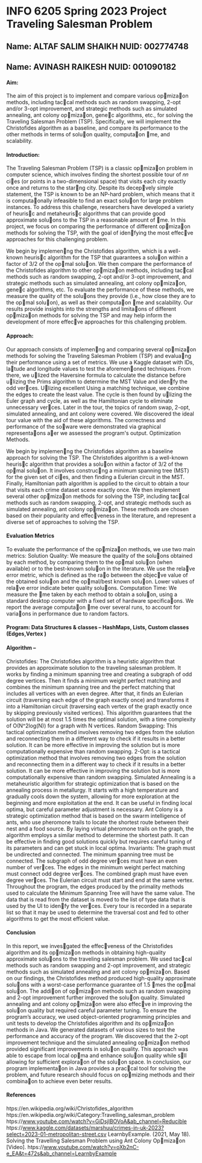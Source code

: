 # INFO 6205 Spring 2023 Project Traveling Salesman Problem
## Name: ALTAF SALIM SHAIKH NUID: 002774748 
## Name: AVINASH RAIKESH NUID: 001090182

#### Aim:

The aim of this project is to implement and compare various op􀆟miza􀆟on methods, including tac􀆟cal methods such as random swapping, 2-opt and/or 3-opt improvement, and strategic methods such as simulated annealing, ant colony op􀆟miza􀆟on, gene􀆟c algorithms, etc., for solving the Traveling Salesman Problem (TSP). Specifically, we will implement the Christofides algorithm as a baseline, and compare its performance to the other methods in terms of solu􀆟on quality, computa􀆟on 􀆟me, and scalability.

####  Introduction:

The Traveling Salesman Problem (TSP) is a classic op􀆟miza􀆟on problem in computer science, which involves finding the shortest possible tour of 𝑛𝑛 ci􀆟es (or points in a two-dimensional space) that visits each city exactly once and returns to the star􀆟ng city. Despite its decep􀆟vely simple statement, the TSP is known to be an NP-hard problem, which means that it is computa􀆟onally infeasible to find an exact solu􀆟on for large problem instances. To address this challenge, researchers have developed a variety of heuris􀆟c and metaheuris􀆟c algorithms that can provide good approximate solu􀆟ons to the TSP in a reasonable amount of 􀆟me. In this project, we focus on comparing the performance of different op􀆟miza􀆟on methods for solving the TSP, with the goal of iden􀆟fying the most effec􀆟ve approaches for this challenging problem.

We begin by implemen􀆟ng the Christofides algorithm, which is a well-known heuris􀆟c algorithm for the TSP that guarantees a solu􀆟on within a factor of 3/2 of the op􀆟mal solu􀆟on. We then compare the performance of the Christofides algorithm to other op􀆟miza􀆟on methods, including tac􀆟cal methods such as random swapping, 2-opt and/or 3-opt improvement, and strategic methods such as simulated annealing, ant colony op􀆟miza􀆟on, gene􀆟c algorithms, etc. To evaluate the performance of these methods, we measure the quality of the solu􀆟ons they provide (i.e., how close they are to the op􀆟mal solu􀆟on), as well as their computa􀆟on 􀆟me and scalability. Our results provide insights into the strengths and limita􀆟ons of different op􀆟miza􀆟on methods for solving the TSP and may help inform the development of more effec􀆟ve approaches for this challenging problem.

####  Approach:

Our approach consists of implemen􀆟ng and comparing several op􀆟miza􀆟on methods for solving the Traveling Salesman Problem (TSP) and evalua􀆟ng their performance using a set of metrics. We use a Kaggle dataset with IDs, la􀆟tude and longitude values to test the aforemen􀆟oned techniques. From there, we u􀆟lized the Haversine formula to calculate the distance before u􀆟lizing the Prims algorithm to determine the MST Value and iden􀆟fy the odd ver􀆟ces. U􀆟lizing excellent Using a matching technique, we combine the edges to create the least value. The cycle is then found by u􀆟lizing the Euler graph and cycle, as well as the Hamiltonian cycle to eliminate unnecessary ver􀆟ces. Later in the tour, the topics of random swap, 2-opt, simulated annealing, and ant colony were covered. We discovered the ideal tour value with the aid of these algorithms. The correctness and performance of the so􀅌ware were demonstrated via graphical representa􀆟ons a􀅌er we assessed the program's output.
Optimization Methods.

We begin by implemen􀆟ng the Christofides algorithm as a baseline approach for solving the TSP. The Christofides algorithm is a well-known heuris􀆟c algorithm that provides a solu􀆟on within a factor of 3/2 of the op􀆟mal solu􀆟on. It involves construc􀆟ng a minimum spanning tree (MST) for the given set of ci􀆟es, and then finding a Eulerian circuit in the MST. Finally, Hamiltonian path algorithm is applied to the circuit to obtain a tour that visits each crime dataset scene exactly once. We then implement several other op􀆟miza􀆟on methods for solving the TSP, including tac􀆟cal methods such as random swapping, 2-opt, and strategic methods such as simulated annealing, ant colony op􀆟miza􀆟on. These methods are chosen based on their popularity and effec􀆟veness in the literature, and represent a diverse set of approaches to solving the TSP. 

#### Evaluation Metrics
To evaluate the performance of the op􀆟miza􀆟on methods, we use two main metrics:
Solution Quality: We measure the quality of the solu􀆟ons obtained by each method, by comparing them to the op􀆟mal solu􀆟on (when available) or to the best-known solu􀆟on in the literature. We use the rela􀆟ve error metric, which is defined as the ra􀆟o between the objec􀆟ve value of the obtained solu􀆟on and the op􀆟mal/best known solu􀆟on. Lower values of rela􀆟ve error indicate beter quality solu􀆟ons.
Computation Time: We measure the 􀆟me taken by each method to obtain a solu􀆟on, using a standard desktop computer with a fixed set of hardware specifica􀆟ons. We report the average computa􀆟on 􀆟me over several runs, to account for varia􀆟ons in performance due to random factors.

#### Program: Data Structures & classes – HashMaps, Lists, Custom classes (Edges,Vertex )

#### Algorithm –
Christofides: The Christofides algorithm is a heuristic algorithm that provides an approximate solution to the traveling salesman problem. It works by finding a minimum spanning tree and creating a subgraph of odd degree vertices. Then it finds a minimum weight perfect matching and combines the minimum spanning tree and the perfect matching that includes all vertices with an even degree. After that, it finds an Eulerian circuit (traversing each edge of the graph exactly once) and transforms it into a Hamiltonian circuit (traversing each vertex of the graph exactly once by skipping previously visited vertices). This algorithm guarantees that the solution will be at most 1.5 times the optimal solution,
with a time complexity of O(N^2log(N)) for a graph with N vertices. Random Swapping: This tactical optimization method involves removing two edges from the solution and reconnecting them in a different way to check if it results in a better solution. It can be more effective in improving the solution but is more computationally expensive than random swapping.
2-Opt: is a tactical optimization method that involves removing two edges from the solution and reconnecting them in a different way to check if it results in a better solution. It can be more effective in improving the solution but is more computationally expensive than random swapping.
Simulated Annealing is a metaheuristic algorithm for strategic optimization that is based on the annealing process in metallurgy. It starts with a high temperature and gradually cools down the system, allowing for more exploration at the beginning and more exploitation at the end. It can be useful in finding local optima, but careful parameter adjustment is necessary.
Ant Colony is a strategic optimization method that is based on the swarm intelligence of ants, who use pheromone trails to locate the shortest route between their nest and a food source. By laying virtual pheromone trails on the graph, the algorithm employs a similar method to determine the shortest path. It can be effective in finding good solutions quickly but requires careful tuning of its parameters and can get stuck in local optima.
Invariants: The graph must be undirected and connected. The minimum spanning tree must be connected. The subgraph of odd degree ver􀆟ces must have an even number of ver􀆟ces. The edges in the minimum weight perfect matching must connect odd degree ver􀆟ces. The combined graph must have even degree ver􀆟ces. The Eulerian circuit must start and end at the same vertex. Throughout the program, the edges produced by the primality methods used to calculate the Minimum Spanning Tree will have the same value. The data that is read from the dataset is moved to the list of type data that is used by the UI to iden􀆟fy the ver􀆟ces. Every tour is recorded in a separate list so that it may be used to determine the traversal cost and fed to other algorithms to get the most efficient value.

#### Conclusion 
In this report, we inves􀆟gated the effec􀆟veness of the Christofides algorithm and its op􀆟miza􀆟on methods in obtaining high-quality approximate solu􀆟ons to the traveling salesman problem. We used tac􀆟cal methods such as random swapping and 2-opt improvement, and strategic methods such as simulated annealing and ant colony op􀆟miza􀆟on. Based on our findings, the Christofides method produced high-quality approximate solu􀆟ons with a worst-case performance guarantee of 1.5 􀆟mes the op􀆟mal solu􀆟on. The addi􀆟on of op􀆟miza􀆟on methods such as random swapping and 2-opt improvement further improved the solu􀆟on quality. Simulated annealing and ant colony op􀆟miza􀆟on were also effec􀆟ve in improving the solu􀆟on quality but required careful parameter tuning. To ensure the program’s accuracy, we used object-oriented programming principles and unit tests to develop the Christofides algorithm and its op􀆟miza􀆟on methods in Java. We generated datasets of various sizes to test the performance and accuracy of the program. We discovered that the 2-opt improvement technique and the simulated annealing op􀆟miza􀆟on method provided significant improvements in solu􀆟on quality. This approach was able to escape from local op􀆟ma and enhance solu􀆟on quality while s􀆟ll allowing for sufficient explora􀆟on of the solu􀆟on space. In conclusion, our program implementa􀆟on in Java provides a prac􀆟cal tool for solving the problem, and future research should focus on op􀆟mizing methods and their combina􀆟on to achieve even beter results.

#### References 
htps://en.wikipedia.org/wiki/Christofides_algorithm
htps://en.wikipedia.org/wiki/Category:Travelling_salesman_problem
htps://www.youtube.com/watch?v=GiDsjIBOVoA&ab_channel=Reducible
htps://www.kaggle.com/datasets/marshuu/crimes-in-uk-2023?select=2023-01-metropolitan-street.csv
LearnbyExample. (2021, May 18). Solving the Travelling Salesman Problem using Ant Colony Op􀆟miza􀆟on [Video].
htps://www.youtube.com/watch?v=oXb2nC-e_EA&t=472s&ab_channel=LearnbyExample
